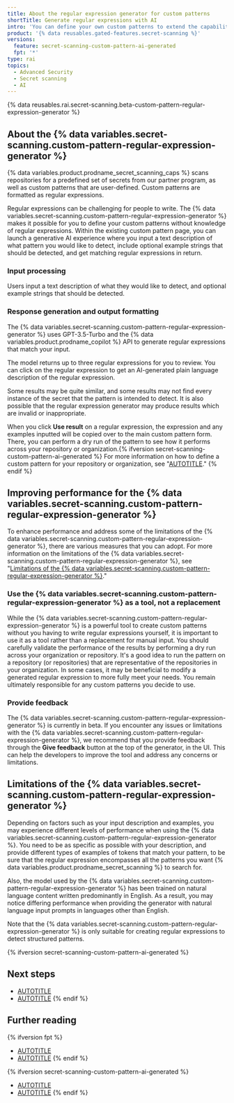 ```yaml
---
title: About the regular expression generator for custom patterns
shortTitle: Generate regular expressions with AI
intro: 'You can define your own custom patterns to extend the capabilities of {% data variables.product.prodname_secret_scanning %} by generating one or more regular expressions for each pattern, using the {% data variables.secret-scanning.custom-pattern-regular-expression-generator %}.'
product: '{% data reusables.gated-features.secret-scanning %}'
versions:
  feature: secret-scanning-custom-pattern-ai-generated
  fpt: '*'
type: rai
topics:
  - Advanced Security
  - Secret scanning
  - AI
---
```


<!--Note on the versioning above ^. This article is visible to free, pro, team users for transparency. They cannot use the feature so `fpt` is not included in the feature definition.-->

{% data reusables.rai.secret-scanning.beta-custom-pattern-regular-expression-generator %}

## About the {% data variables.secret-scanning.custom-pattern-regular-expression-generator %}

{% data variables.product.prodname_secret_scanning_caps %} scans repositories for a predefined set of secrets from our partner program, as well as custom patterns that are user-defined. Custom patterns are formatted as regular expressions.

Regular expressions can be challenging for people to write. The {% data variables.secret-scanning.custom-pattern-regular-expression-generator %} makes it possible for you to define your custom patterns without knowledge of regular expressions. Within the existing custom pattern page, you can launch a generative AI experience where you input a text description of what pattern you would like to detect, include optional example strings that should be detected, and get matching regular expressions in return.

### Input processing

Users input a text description of what they would like to detect, and optional example strings that should be detected.

### Response generation and output formatting

The {% data variables.secret-scanning.custom-pattern-regular-expression-generator %} uses GPT-3.5-Turbo and the {% data variables.product.prodname_copilot %} API to generate regular expressions that match your input.

The model returns up to three regular expressions for you to review. You can click on the regular expression to get an AI-generated plain language description of the regular expression.

Some results may be quite similar, and some results may not find every instance of the secret that the pattern is intended to detect. It is also possible that the regular expression generator may produce results which are invalid or inappropriate.

When you click **Use result** on a regular expression, the expression and any examples inputted will be copied over to the main custom pattern form. There, you can perform a dry run of the pattern to see how it performs across your repository or organization.{% ifversion secret-scanning-custom-pattern-ai-generated %} For more information on how to define a custom pattern for your repository or organization, see "[AUTOTITLE](/code-security/secret-scanning/defining-custom-patterns-for-secret-scanning)." {% endif %}

## Improving performance for the {% data variables.secret-scanning.custom-pattern-regular-expression-generator %}

To enhance performance and address some of the limitations of the {% data variables.secret-scanning.custom-pattern-regular-expression-generator %}, there are various measures that you can adopt. For more information on the limitations of the {% data variables.secret-scanning.custom-pattern-regular-expression-generator %}, see "[Limitations of the {% data variables.secret-scanning.custom-pattern-regular-expression-generator %}](#limitations-of-the-regular-expression-generator)."

### Use the {% data variables.secret-scanning.custom-pattern-regular-expression-generator %} as a tool, not a replacement

While the {% data variables.secret-scanning.custom-pattern-regular-expression-generator %} is a powerful tool to create custom patterns without you having to write regular expressions yourself, it is important to use it as a tool rather than a replacement for manual input. You should carefully validate the performance of the results by performing a dry run across your organization or repository. It's a good idea to run the pattern on a repository (or repositories) that are representative of the repositories in your organization. In some cases, it may be beneficial to modify a generated regular expression to more fully meet your needs. You remain ultimately responsible for any custom patterns you decide to use.

### Provide feedback

The {% data variables.secret-scanning.custom-pattern-regular-expression-generator %} is currently in beta. If you encounter any issues or limitations with the {% data variables.secret-scanning.custom-pattern-regular-expression-generator %}, we recommend that you provide feedback through the **Give feedback** button at the top of the generator, in the UI. This can help the developers to improve the tool and address any concerns or limitations.

## Limitations of the {% data variables.secret-scanning.custom-pattern-regular-expression-generator %}

Depending on factors such as your input description and examples, you may experience different levels of performance when using the {% data variables.secret-scanning.custom-pattern-regular-expression-generator %}. You need to be as specific as possible with your description, and provide different types of examples of tokens that match your pattern, to be sure that the regular expression encompasses all the patterns you want {% data variables.product.prodname_secret_scanning %} to search for.

Also, the model used by the {% data variables.secret-scanning.custom-pattern-regular-expression-generator %} has been trained on natural language content written predominantly in English. As a result, you may notice differing performance when providing the generator with natural language input prompts in languages other than English.

Note that the {% data variables.secret-scanning.custom-pattern-regular-expression-generator %} is only suitable for creating regular expressions to detect structured patterns.

{% ifversion secret-scanning-custom-pattern-ai-generated %}

## Next steps

- [AUTOTITLE](/code-security/secret-scanning/generating-regular-expressions-for-custom-patterns-with-ai)
- [AUTOTITLE](/code-security/secret-scanning/managing-alerts-from-secret-scanning)
{% endif %}

## Further reading

{% ifversion fpt %}
- [AUTOTITLE](/code-security/secret-scanning/about-secret-scanning)
- [AUTOTITLE](/code-security/secret-scanning/managing-alerts-from-secret-scanning)
{% endif %}

{% ifversion secret-scanning-custom-pattern-ai-generated %}
- [AUTOTITLE](/code-security/secret-scanning/defining-custom-patterns-for-secret-scanning)
- [AUTOTITLE](/code-security/secret-scanning/about-secret-scanning)
{% endif %}

